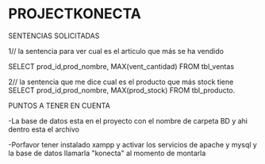 # PROJECTKONECTA


SENTENCIAS SOLICITADAS

1// la sentencia para ver cual es el articulo que más se ha vendido

SELECT prod_id,prod_nombre, MAX(vent_cantidad) FROM tbl_ventas

2// la sentencia que me dice cual es el producto que más stock tiene SELECT prod_id,prod_nombre, MAX(prod_stock) FROM tbl_producto.

PUNTOS A TENER EN CUENTA

-La base de datos esta en el proyecto con el nombre de carpeta BD y ahi dentro esta el archivo

-Porfavor tener instalado xampp y activar los servicios de apache y mysql y la base de datos llamarla "konecta" al momento de montarla

